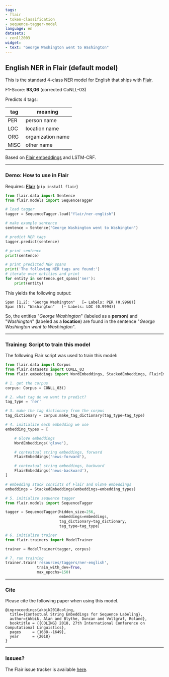 ```yaml
---
tags:
- flair
- token-classification
- sequence-tagger-model
language: en
datasets:
- conll2003
widget:
- text: "George Washington went to Washington"
---
```


## English NER in Flair (default model)

This is the standard 4-class NER model for English that ships with [Flair](https://github.com/flairNLP/flair/).

F1-Score: **93,06** (corrected CoNLL-03)

Predicts 4 tags:

| **tag**                        | **meaning** |
|---------------------------------|-----------|
| PER         | person name | 
| LOC         | location name | 
| ORG         | organization name | 
| MISC         | other name | 

Based on [Flair embeddings](https://www.aclweb.org/anthology/C18-1139/) and LSTM-CRF.

---

### Demo: How to use in Flair

Requires: **[Flair](https://github.com/flairNLP/flair/)** (`pip install flair`)

```python
from flair.data import Sentence
from flair.models import SequenceTagger

# load tagger
tagger = SequenceTagger.load("flair/ner-english")

# make example sentence
sentence = Sentence("George Washington went to Washington")

# predict NER tags
tagger.predict(sentence)

# print sentence
print(sentence)

# print predicted NER spans
print('The following NER tags are found:')
# iterate over entities and print
for entity in sentence.get_spans('ner'):
    print(entity)

```

This yields the following output:
```
Span [1,2]: "George Washington"   [− Labels: PER (0.9968)]
Span [5]: "Washington"   [− Labels: LOC (0.9994)]
```

So, the entities "*George Washington*" (labeled as a **person**) and "*Washington*" (labeled as a **location**) are found in the sentence "*George Washington went to Washington*". 


---

### Training: Script to train this model

The following Flair script was used to train this model: 

```python
from flair.data import Corpus
from flair.datasets import CONLL_03
from flair.embeddings import WordEmbeddings, StackedEmbeddings, FlairEmbeddings

# 1. get the corpus
corpus: Corpus = CONLL_03()

# 2. what tag do we want to predict?
tag_type = 'ner'

# 3. make the tag dictionary from the corpus
tag_dictionary = corpus.make_tag_dictionary(tag_type=tag_type)

# 4. initialize each embedding we use
embedding_types = [

    # GloVe embeddings
    WordEmbeddings('glove'),

    # contextual string embeddings, forward
    FlairEmbeddings('news-forward'),

    # contextual string embeddings, backward
    FlairEmbeddings('news-backward'),
]

# embedding stack consists of Flair and GloVe embeddings
embeddings = StackedEmbeddings(embeddings=embedding_types)

# 5. initialize sequence tagger
from flair.models import SequenceTagger

tagger = SequenceTagger(hidden_size=256,
                        embeddings=embeddings,
                        tag_dictionary=tag_dictionary,
                        tag_type=tag_type)

# 6. initialize trainer
from flair.trainers import ModelTrainer

trainer = ModelTrainer(tagger, corpus)

# 7. run training
trainer.train('resources/taggers/ner-english',
              train_with_dev=True,
              max_epochs=150)
```



---

### Cite

Please cite the following paper when using this model.

```
@inproceedings{akbik2018coling,
  title={Contextual String Embeddings for Sequence Labeling},
  author={Akbik, Alan and Blythe, Duncan and Vollgraf, Roland},
  booktitle = {{COLING} 2018, 27th International Conference on Computational Linguistics},
  pages     = {1638--1649},
  year      = {2018}
}
```

---

### Issues?

The Flair issue tracker is available [here](https://github.com/flairNLP/flair/issues/).
